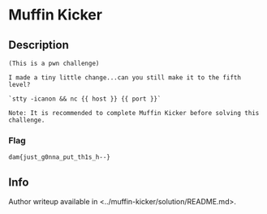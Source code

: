 # Muffin Kicker

## Description

```
(This is a pwn challenge)

I made a tiny little change...can you still make it to the fifth level?

`stty -icanon && nc {{ host }} {{ port }}`

Note: It is recommended to complete Muffin Kicker before solving this challenge.
```

### Flag

```
dam{just_g0nna_put_th1s_h--}
```

## Info

Author writeup available in <../muffin-kicker/solution/README.md>.
